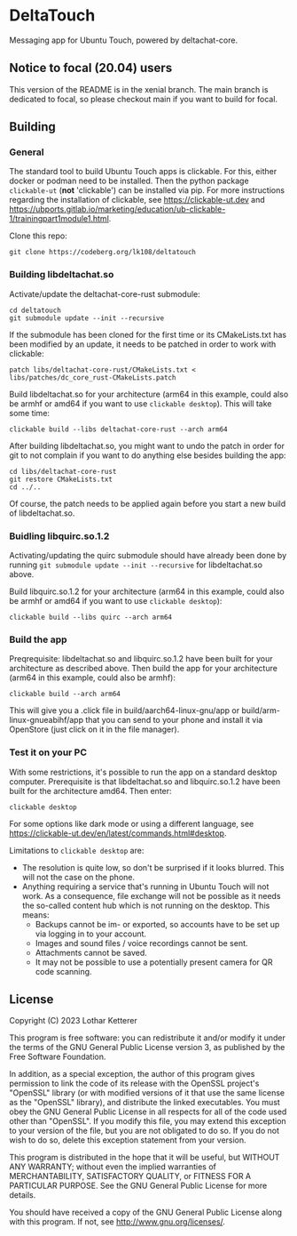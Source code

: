 # DeltaTouch

Messaging app for Ubuntu Touch, powered by deltachat-core. 

## Notice to focal (20.04) users

This version of the README is in the xenial branch. The main branch is dedicated to focal, so please checkout main if you want to build for focal.

## Building

### General

The standard tool to build Ubuntu Touch apps is clickable. For this, either docker or podman need to be installed. Then the python package `clickable-ut` (**not** 'clickable') can be installed via pip. For more instructions regarding the installation of clickable, see <https://clickable-ut.dev> and <https://ubports.gitlab.io/marketing/education/ub-clickable-1/trainingpart1module1.html>.

Clone this repo:

```
git clone https://codeberg.org/lk108/deltatouch
```

### Building libdeltachat.so

Activate/update the deltachat-core-rust submodule:

```
cd deltatouch
git submodule update --init --recursive
```

If the submodule has been cloned for the first time or its CMakeLists.txt has been modified by an update, it needs to be patched in order to work with clickable:

```
patch libs/deltachat-core-rust/CMakeLists.txt < libs/patches/dc_core_rust-CMakeLists.patch
```

Build libdeltachat.so for your architecture (arm64 in this example, could also be armhf or amd64 if you want to use `clickable desktop`). This will take some time:

```
clickable build --libs deltachat-core-rust --arch arm64
```

After building libdeltachat.so, you might want to undo the patch in order for git to not complain if you want to do anything else besides building the app:

```
cd libs/deltachat-core-rust
git restore CMakeLists.txt
cd ../..
```

Of course, the patch needs to be applied again before you start a new build of libdeltachat.so.


### Buidling libquirc.so.1.2

Activating/updating the quirc submodule should have already been done by running `git submodule update --init --recursive` for libdeltachat.so above.

Build libquirc.so.1.2 for your architecture (arm64 in this example, could also be armhf or amd64 if you want to use `clickable desktop`):

```
clickable build --libs quirc --arch arm64
```


### Build the app

Preqrequisite: libdeltachat.so and libquirc.so.1.2 have been built for your architecture as described above. Then build the app for your architecture (arm64 in this example, could also be armhf):

```
clickable build --arch arm64
```

This will give you a .click file in build/aarch64-linux-gnu/app or build/arm-linux-gnueabihf/app that you can send to your phone and install it via OpenStore (just click on it in the file manager).

### Test it on your PC

With some restrictions, it's possible to run the app on a standard desktop computer. Prerequisite is that libdeltachat.so and libquirc.so.1.2 have been built for the architecture amd64. Then enter:

```
clickable desktop
```

For some options like dark mode or using a different language, see <https://clickable-ut.dev/en/latest/commands.html#desktop>.

Limitations to `clickable desktop` are:
- The resolution is quite low, so don't be surprised if it looks blurred. This will not the case on the phone.
- Anything requiring a service that's running in Ubuntu Touch will not work. As a consequence, file exchange will not be possible as it needs the so-called content hub which is not running on the desktop. This means:
    - Backups cannot be im- or exported, so accounts have to be set up via logging in to your account.
    - Images and sound files / voice recordings cannot be sent.
    - Attachments cannot be saved.
    - It may not be possible to use a potentially present camera for QR code scanning.

## License

Copyright (C) 2023  Lothar Ketterer

This program is free software: you can redistribute it and/or modify it under the terms of the GNU General Public License version 3, as published
by the Free Software Foundation.

In addition, as a special exception, the author of this program gives permission to link the code of its release with the OpenSSL project's "OpenSSL" library (or with modified versions of it that use the same license as the "OpenSSL" library), and distribute the linked executables. You must obey the GNU General Public License in all respects for all of the code used other than "OpenSSL". If you modify this file, you may extend this exception to your version of the file, but you are not obligated to do so. If you do not wish to do so, delete this exception statement from your version.

This program is distributed in the hope that it will be useful, but WITHOUT ANY WARRANTY; without even the implied warranties of MERCHANTABILITY, SATISFACTORY QUALITY, or FITNESS FOR A PARTICULAR PURPOSE.  See the GNU General Public License for more details.

You should have received a copy of the GNU General Public License along with this program.  If not, see <http://www.gnu.org/licenses/>.
